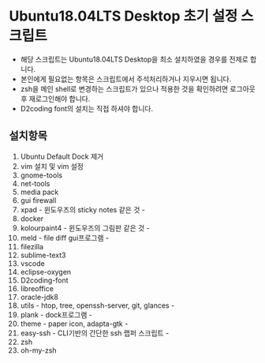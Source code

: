 Ubuntu18.04LTS Desktop 초기 설정 스크립트
==

- 해당 스크립트는 Ubuntu18.04LTS Desktop을 최소 설치하였을 경우를 전제로 합니다.
- 본인에게 필요없는 항목은 스크립트에서 주석처리하거나 지우시면 됩니다.
- zsh을 메인 shell로 변경하는 스크립트가 있으나 적용한 것을 확인하려면 로그아웃후 재로그인해야 합니다.
- D2coding font의 설치는 직접 하셔야 합니다.

설치항목
--
1. Ubuntu Default Dock 제거
2. vim 설치 및 vim 설정
3. gnome-tools
4. net-tools
5. media pack
6. gui firewall
7. xpad - 윈도우즈의 sticky notes 같은 것 -
8. docker
9. kolourpaint4 - 윈도우즈의 그림판 같은 것 -
10. meld - file diff gui프로그램 -
11. filezilla
12. sublime-text3
13. vscode
14. eclipse-oxygen
15. D2coding-font
16. libreoffice
17. oracle-jdk8
18. utils - htop, tree, openssh-server, git, glances -
19. plank - dock프로그램 -
20. theme - paper icon, adapta-gtk -
21. easy-ssh - CLI기반의 간단한 ssh 랩퍼 스크립트 -
22. zsh
22. oh-my-zsh
